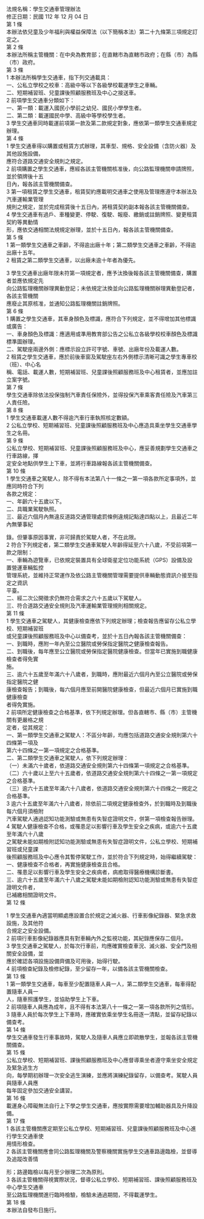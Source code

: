 法規名稱：學生交通車管理辦法  
修正日期：民國 112 年 12 月 04 日  
第 1 條  
本辦法依兒童及少年福利與權益保障法（以下簡稱本法）第二十九條第三項規定訂定之。  
第 2 條  
本辦法所稱主管機關：在中央為教育部；在直轄市為直轄市政府；在縣（市）為縣（市）政府。  
第 3 條  
1 本辦法所稱學生交通車，指下列交通載具：  
一、公私立學校之校車：高級中等以下各級學校載運學生之車輛。  
二、短期補習班、兒童課後照顧服務班及中心之接送車。  
2 前項學生交通車分類如下：  
一、第一類：載運入國民小學前之幼兒、國民小學學生者。  
二、第二類：載運國民中學、高級中等學校學生者。  
3 學生交通車同時載運前項第一款及第二款規定對象，應依第一類學生交通車規定辦理。  
第 4 條  
1 學生交通車得以購置或租賃方式辦理，其車型、規格、安全設備（含防火器）及其他設施設備，  
應符合道路交通安全規則之規定。  
2 前項購置之學生交通車，應經各該主管機關核准後，向公路監理機關申請牌照，並於領牌後十五  
日內，報各該主管機關備查。  
3 第一項租賃之學生交通車，租賃契約應載明交通車之使用及管理應遵守本辦法及汽車運輸業管理  
規則之規定，並於完成租賃後十五日內，將租賃契約副本報各該主管機關備查。  
4 學生交通車有過戶、車種變更、停駛、復駛、報廢、繳銷或註銷牌照、變更租賃契約等異動情  
形，應依交通相關法規規定辦理，並於十五日內，報各該主管機關備查。  
第 5 條  
1 第一類學生交通車之車齡，不得逾出廠十年；第二類學生交通車之車齡，不得逾出廠十五年。  
2 租賃之第二類學生交通車，以出廠未逾十年者為優先。  


3 學生交通車出廠年限未符第一項規定者，應予汰換後報各該主管機關備查，購置者並應依規定先  
向公路監理機關辦理異動登記；未依規定汰換並向公路監理機關辦理異動登記者，各該主管機關  
應廢止其原核准，並通知公路監理機關註銷牌照。  
第 6 條  
1 購置之學生交通車，其車身顏色及標識，應符合下列規定，並不得增加其他標識或廣告：  
一、車身顏色及標識：應適用或準用教育部公告之公私立各級學校校車顏色及標識標準圖辦理。  
二、駕駛座兩邊外側：應標示設立許可字號、車號、出廠年份及載運人數。  
2 租賃之學生交通車，應於前後車窗及駕駛座左右外側標示清晰可識之學生專車校（班）、中心名  
稱、電話、載運人數，短期補習班、兒童課後照顧服務班及中心租賃者，並應加註立案字號。  
第 7 條  
學生交通車除依法投保強制汽車責任保險外，並得投保汽車乘客責任險及汽車第三人責任險。  
第 8 條  
1 學生交通車載運人數不得逾汽車行車執照核定數額。  
2 公私立學校、短期補習班、兒童課後照顧服務班及中心應造具乘坐學生交通車學生之名冊。  
第 9 條  
公私立學校、短期補習班、兒童課後照顧服務班及中心，應妥善規劃學生交通車之行車路線，擇  
定安全地點供學生上下車，並將行車路線報各該主管機關備查。  
第 10 條  
1 學生交通車之駕駛人，除不得有本法第八十一條之一第一項各款所定事項外，並應同時符合下列  
各款之規定：  
一、年齡六十五歲以下。  
二、具職業駕駛執照。  
三、最近六個月內無違反道路交通管理處罰條例違規記點達四點以上，且最近二年內無肇事紀  


錄。但肇事原因事實，非可歸責於駕駛人者，不在此限。  
2 符合下列規定者，第二類學生交通車駕駛人年齡得延至六十八歲，不受前項第一款之限制：  
一、車輛為遊覽車，已依規定裝置具有全球衛星定位功能系統（GPS）設備及設置營運車輛監控  
管理系統，並維持正常運作及依公路主管機關管理需要提供車輛動態資訊介接至指定之資訊  
平臺。  
二、經二次公開徵求仍無符合需求之六十五歲以下駕駛人。  
三、符合道路交通安全規則及汽車運輸業管理規則相關規定。  
第 11 條  
1 學生交通車之駕駛人，其健康檢查應依下列規定辦理；檢查報告應留存公私立學校、短期補習班  
或兒童課後照顧服務班及中心以備查考，並於十五日內報各該主管機關備查：  
一、到職時，應附一年內至公立醫院或勞保指定醫院之健康檢查報告。  
二、到職後，每年應至公立醫院或勞保指定醫院健康檢查。但當年已實施到職健康檢查者得免實  
施。  
三、逾六十五歲至年滿六十八歲者，到職時，應附最近六個月內至公立醫院或勞保指定醫院之健  
康檢查報告；到職後，每六個月應至前開醫院健康檢查，但最近六個月已實施到職健康檢查  
者得免實施。  
2 前項所定健康檢查之合格基準，依下列規定辦理。但各直轄市、縣（市）主管機關有更嚴格之規  
定者，從其規定：  
一、第一類學生交通車之駕駛人：不區分年齡，均應包括道路交通安全規則第六十四條第一項及  
第六十四條之一第一項規定之合格基準。  
二、第二類學生交通車之駕駛人，依下列規定辦理：  
（一）未滿六十歲者，依道路交通安全規則第六十四條第一項規定之合格基準。  
（二）六十歲以上至六十五歲者，依道路交通安全規則第六十四條之一第一項規定之合格基準。  
（三）逾六十五歲至年滿六十八歲者，依道路交通安全規則第六十四條之一規定之合格基準。  
3 逾六十五歲至年滿六十八歲者，除依前二項規定健康檢查外，於到職時及到職後每六個月須檢附  
汽車駕駛人通過認知功能測驗或無患有失智症證明文件，併第一項檢查報告辦理。  
4 駕駛人健康檢查不合格，或罹患足以影響行車及學生安全之疾病，或逾六十五歲至年滿六十八歲  
之駕駛未能如期檢附認知功能測驗或無患有失智症證明文件，公私立學校、短期補習班或兒童課  
後照顧服務班及中心應令其暫停駕駛工作，並於符合下列規定時，始得繼續駕駛：  
一、健康檢查不合格者，再實施健康檢查且合格。  
二、罹患足以影響行車及學生安全之疾病者，病癒取得醫療機構診斷書。  
三、逾六十五歲至年滿六十八歲之駕駛未能如期檢附認知功能測驗或無患有失智症證明文件者，  
已補繳相關證明文件。  
第 12 條  


1 學生交通車內適當明顯處應設置合於規定之滅火器、行車影像紀錄器、緊急求救設施，及其他符  
合規定之安全設備。  
2 前項行車影像紀錄器應具有對車輛內外之監視功能，其紀錄應保存二個月。  
3 學生交通車之駕駛人，於每次行車前，均應確實檢查車況、滅火器、安全門及相關安全設備，並  
應於確認各項設施設備齊備及可用後，始得行駛。  
4 前項檢查紀錄及檢修紀錄，至少留存一年，以備各該主管機關檢查。  
第 13 條  
1 第一類學生交通車，每車至少配置隨車人員一人，第二類學生交通車，每車得配置隨車人員一  
人，隨車照護學生，並協助學生上下車。  
2 前項隨車人員應為成年，且不得有本法第八十一條之一第一項各款所列之情形。  
3 隨車人員於每次學生上下車時，應確實依乘坐學生名冊逐一清點，並留存紀錄以備查考。  
第 14 條  
學生交通車發生行車事故時，駕駛人及隨車人員應立即疏散學生，並報各該主管機關備查。  
第 15 條  
公私立學校、短期補習班、課後照顧服務班及中心應督導乘坐者遵守乘坐安全規定及緊急逃生方  
向，每學期初辦理一次安全逃生演練，並應將演練紀錄留存，以備查考。駕駛人員與隨車人員應  
每年固定參加交通安全講習。  
第 16 條  
載運身心障礙無法自行上下學之學生交通車，應按實際需要增加輔助器具及升降設備。  
第 17 條  
1 各該主管機關應定期至公私立學校、短期補習班、兒童課後照顧服務班及中心進行學生交通車使  
用情形檢查。  
2 各該主管機關應會同公路監理機關及警察機關實施學生交通車路邊臨檢，並督導及追蹤改善情  


形；路邊臨檢以每月至少辦理二次為原則。  
3 各該主管機關得視實際狀況，督導公私立學校、短期補習班、課後照顧服務班及中心學生交通車  
至公路監理機關進行臨時檢驗，檢驗未通過期間，不得載運學生。  
第 18 條  
本辦法自發布日施行。  


